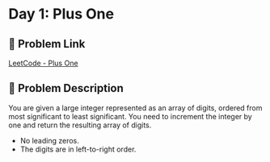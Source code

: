 # Day 1: Plus One

## 🔗 Problem Link
[LeetCode - Plus One](https://leetcode.com/problems/plus-one/)

## 🧠 Problem Description

You are given a large integer represented as an array of digits, ordered from most significant to least significant. You need to increment the integer by one and return the resulting array of digits.

- No leading zeros.
- The digits are in left-to-right order.
